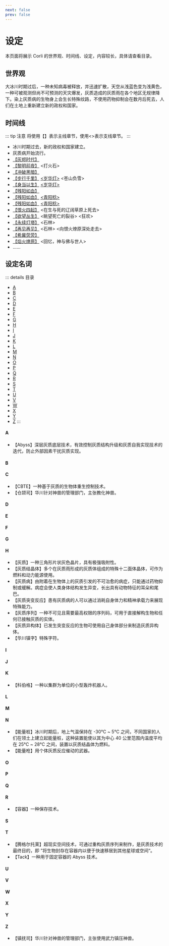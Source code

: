 ```yaml
---
next: false
prev: false
---
```


# 设定
本页面将展示 Corli 的世界观、时间线、设定，内容较长，具体请查看目录。

## 世界观
大冰川时期过后，一种未知病毒被释放，并迅速扩散，天空从浅蓝色变为浅黄色，一种可被观测但尚不可预测的天灾爆发，灰质造成的灰质雨在各个地区无规律降下。染上灰质病的生物身上会生长特殊纹路，不使用药物抑制会在数月后死去，人们在土地上重新建立新的政权和国家。

## 时间线
::: tip 注意
将使用【】表示主线章节，使用<>表示支线章节。
:::

- <Badge type="tip" text="0089" /> 冰川时期过去，新的政权和国家建立。
- <Badge type="tip" text="0090" /> 灰质病开始流行。
- <Badge type="tip" text="0091" /> [【灰烬时代】](/docs/novel/f/1)
- <Badge type="tip" text="0130" /> [【黎明前夜】](/docs/novel/f/2) <打火石>
- <Badge type="tip" text="0231" /> [【冲破黑暗】](/docs/novel/f/3)
- <Badge type="tip" text="0259" /> [【步行千里】](/docs/novel/f/4) [<岁华灯>](/docs/novel/sidestory/hua/suihuadeng) <苍山负雪>
- <Badge type="tip" text="0321" /> [【身当以生】](/docs/novel/f/5) [<岁华灯>](/docs/novel/sidestory/hua/suihuadeng)
- <Badge type="tip" text="0430" /> [【残阳如血】](/docs/novel/f/6)
- <Badge type="tip" text="0522" /> [【残阳如血】](/docs/novel/f/6) [<青阳稔>](/docs/novel/sidestory/hua/qingyangren.md)
- <Badge type="tip" text="0524" /> [【残阳如血】](/docs/novel/f/6) [<青阳稔>](/docs/novel/sidestory/hua/qingyangren.md)
- <Badge type="tip" text="0525" /> [【恨火四起】](/docs/novel/f/7) <在生与死的辽阔草原上死去>
- <Badge type="tip" text="0560" /> [【欲望丛生】](/docs/novel/f/8) <眺望死亡的裂谷> <狂欢>
- <Badge type="tip" text="0590" /> [【永续灯塔】](/docs/novel/f/9) <石林>
- <Badge type="tip" text="0630" /> [【再见再见】](/docs/novel/f/10) <石林> <向恨火燎原深处走去>
- <Badge type="tip" text="0700" /> [【希冀荧荧】](/docs/novel/f/11)
- <Badge type="tip" text="0715" /> [【焰火燎原】](/docs/novel/f/12) <回忆，神与佛与世人>
- <Badge type="tip" text="0744" /> ......

## 设定名词
::: details 目录
- [A](#a)
- [B](#b)
- [C](#c)
- [D](#d)
- [E](#e)
- [F](#f)
- [G](#g)
- [H](#h)
- [I](#i)
- [J](#j)
- [K](#k)
- [L](#l)
- [M](#m)
- [N](#n)
- [O](#o)
- [P](#p)
- [Q](#q)
- [R](#r)
- [S](#s)
- [T](#t)
- [U](#u)
- [V](#v)
- [W](#w)
- [X](#x)
- [Y](#y)
- [Z](#z)
:::

#### A
- 【Abyss】深层灰质底层技术，有效控制灰质结构升级和灰质自我实现技术的迭代，防止外部因素干扰灰质实现。
#### B
#### C
- 【CBTE】一种基于灰质的生物体重生控制技术。
- 【仓颉司】华川针对神兽的管理部门，主张教化神兽。
#### D
#### E
#### F
#### G
#### H
- 【灰质】一种三角形片状灰色晶片，具有极强吸附性。
- 【灰质结晶体】多个在灰质雨形成的灰质体组成的特殊十二面体晶体，可作为燃料和动力能源使用。
- 【灰质病】由附着在生物体上的灰质引发的不可治愈的病症，只能通过药物抑制或缓解。病症会使人类身体结构发生异变，长出具有动物特征的耳朵和尾巴。
- 【灰质突变反应】患有灰质病的人可以通过消耗自身体力和精神承载力来展现特殊能力。
- 【灰质序列】一种不可见且需要最高权限的序列码，可用于直接解构生物和任何已接触灰质的实体。
- 【灰质异构体】已发生突变反应的生物可使用自己身体部分来制造灰质异构体。
- 【华川镇字】特殊字符。
#### I
#### J
#### K
- 【科伯格】一种以集群为单位的小型轰炸机器人。
#### L
#### M
#### N
- 【能量桩】冰川时期后，地上气温保持在 -30℃ ~ 5℃ 之间，不同国家的人们在领土上建立起能量桩，这种装置能使以其为中心 40 公里范围内温度平均在 25℃ ~ 28℃ 之间，装置以灰质结晶体为燃料。
- 【能量枪】用个体灰质反应催动的武器。
#### O
#### P
#### Q
#### R
- 【容器】一种保存技术。
#### S
#### T
- 【腾格尔托莱】超现实空间技术，可通过重构灰质序列来制作，是灰质技术的最终目的，即 ”将生物封存在容器内以便于快速移居到其他星球或空间“。
- 【Tack】一种用于固定容器的 Abyss 技术。
#### U
#### V
#### W
#### X
#### Y
#### Z
- 【镇抚司】华川针对神兽的管理部门，主张使用武力镇压神兽。
